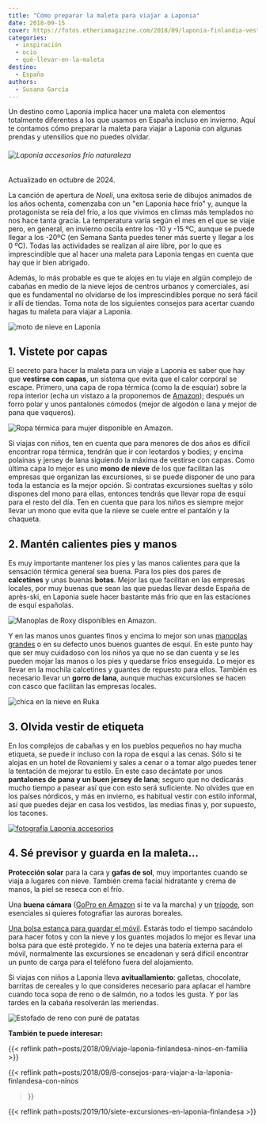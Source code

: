 ```yaml
---
title: "Cómo preparar la maleta para viajar a Laponia"
date: 2018-09-15
cover: https://fotos.etheriamagazine.com/2018/09/laponia-finlandia-vestimenta.jpg
categories: 
  - inspiración
  - ocio
  - qué-llevar-en-la-maleta
destino: 
  - España
authors: 
  - Susana García
---
```


Un destino como Laponia implica hacer una maleta con elementos totalmente diferentes a 
los que usamos en España incluso en invierno. Aquí te contamos cómo preparar la maleta 
para viajar a Laponia con algunas prendas y utensilios que no puedes olvidar. 

###### ![Laponia accesorios frío naturaleza](https://fotos.etheriamagazine.com/2018/05/Maleta-Laponia.jpg "Imprescindibles para la maleta a Laponia")

Actualizado en octubre de 2024. 

La canción de apertura de _Noeli_, una exitosa serie de dibujos animados de los años 
ochenta, comenzaba con un "en Laponia hace frío" y, aunque la protagonista se reía del 
frío, a los que vivimos en climas más templados no nos hace tanta gracia. La temperatura 
varía según el mes en el que se viaje pero, en general, en invierno oscila entre los -10 
y -15 ºC, aunque se puede llegar a los -20ºC (en Semana Santa puedes tener más suerte y 
llegar a los 0 ºC). Todas las actividades se realizan al aire libre, por lo que es 
imprescindible que al hacer una maleta para Laponia tengas en cuenta que hay que ir bien 
abrigado. 

Además, lo más probable es que te alojes en tu viaje en algún complejo de cabañas en 
medio de la nieve lejos de centros urbanos y comerciales, así que es fundamental no 
olvidarse de los imprescindibles porque no será fácil ir allí de tiendas. Toma nota de 
los siguientes consejos para acertar cuando hagas tu maleta para viajar a Laponia. 

![moto de nieve en Laponia](https://fotos.etheriamagazine.com/2018/09/maleta-laponia-moto-traje-termico.jpg "Asegúrate cuando contrates las excursiones que te faciliten un traje térmico para realizarlas.")

## 1\. Vistete por capas

El secreto para hacer la maleta para un viaje a Laponia es saber que hay que **vestirse 
con capas**, un sistema que evita que el calor corporal se escape. Primero, una capa de 
ropa térmica (como la de esquiar) sobre la ropa interior (echa un vistazo a la 
proponemos de [Amazon](https://amzn.to/4dW2ZT1)); después un forro polar y unos 
pantalones cómodos (mejor de algodón o lana y mejor de pana que vaqueros). 

![Ropa térmica para mujer disponible en Amazon.](https://fotos.etheriamagazine.com/2018/09/laponia-ropa-termica-mujer.jpg "Ropa térmica para mujer disponible en Amazon.")

Si viajas con niños, ten en cuenta que para menores de dos años es difícil encontrar 
ropa térmica, tendrán que ir con leotardos y bodies; y encima polainas y jersey de lana 
siguiendo la máxima de vestirse con capas. Como última capa lo mejor es uno **mono de 
nieve** de los que facilitan las empresas que organizan las excursiones, si se puede 
disponer de uno para toda la estancia es la mejor opción. Si contratas excursiones 
sueltas y sólo dispones del mono para ellas, entonces tendrás que llevar ropa de esquí 
para el resto del día. Ten en cuenta que para los niños es siempre mejor llevar un mono 
que evita que la nieve se cuele entre el pantalón y la chaqueta. 

## 2\. Mantén calientes pies y manos

Es muy importante mantener los pies y las manos calientes para que la sensación térmica 
general sea buena. Para los pies dos pares de **calcetines** y unas buenas **botas**. 
Mejor las que facilitan en las empresas locales, por muy buenas que sean las que puedas 
llevar desde España de après-ski, en Laponia suele hacer bastante más frío que en las 
estaciones de esquí españolas. 

![Manoplas de Roxy disponibles en Amazon.](https://fotos.etheriamagazine.com/2018/09/ropa-laponia-manoplas.jpg "Manoplas de Roxy disponibles en Amazon.")

Y en las manos unos guantes finos y encima lo mejor son unas [manoplas 
grandes](https://amzn.to/4dRkCDH) o en su defecto unos buenos guantes de esquí. En este 
punto hay que ser muy cuidadoso con los niños ya que no se dan cuenta y se les pueden 
mojar las manos o los pies y quedarse fríos enseguida. Lo mejor es llevar en la mochila 
calcetines y guantes de repuesto para ellos. También es necesario llevar un **gorro de 
lana**, aunque muchas excursiones se hacen con casco que facilitan las empresas locales. 

![chica en la nieve en Ruka](https://fotos.etheriamagazine.com/2018/09/laponia-finlandia-vestimenta.jpg "A Laponia es fundamental llevar buena ropa de abrigo si vas a salir alguna noche por una ciudad. © Ilya Shishikhin")

## 3\. Olvida vestir de etiqueta

En los complejos de cabañas y en los pueblos pequeños no hay mucha etiqueta, se puede ir 
incluso con la ropa de esquí a las cenas. Sólo si te alojas en un hotel de Rovaniemi y 
sales a cenar o a tomar algo puedes tener la tentación de mejorar tu estilo. En este 
caso decántate por unos **pantalones de pana y un buen jersey de lana**; seguro que no 
dedicarás mucho tiempo a pasear así que con esto será suficiente. No olvides que en los 
países nórdicos, y más en invierno, es habitual vestir con estilo informal, así que 
puedes dejar en casa los vestidos, las medias finas y, por supuesto, los tacones. 

[![fotografía Laponia accesorios](https://fotos.etheriamagazine.com/2018/05/tripode-fotocasion.es_.jpg "Trípode de Fotocasion.es")](https://www.fotocasion.es/tripodes/010901/F/)

## 4\. Sé previsor y guarda en la maleta...

**Protección solar** para la cara y **gafas de sol**, muy importantes cuando se viaja a 
lugares con nieve. También crema facial hidratante y crema de manos, la piel se reseca 
con el frío. 

Una **buena cámara** ([GoPro en Amazon](https://amzn.to/3myAXFL) si te va la marcha) y 
un [trípode](https://amzn.to/3GJBaOx), son esenciales si quieres fotografiar las auroras 
boreales. 

[Una bolsa estanca para guardar el móvil](https://amzn.to/2Y7jR8u). Estarás todo el 
tiempo sacándolo para hacer fotos y con la nieve y los guantes mojados lo mejor es 
llevar una bolsa para que esté protegido. Y no te dejes una batería externa para el 
móvil, normalmente las excursiones se encadenan y será difícil encontrar un punto de 
carga para el teléfono fuera del alojamiento. 

Si viajas con niños a Laponia lleva **avituallamiento**: galletas, chocolate, barritas 
de cereales y lo que consideres necesario para aplacar el hambre cuando toca sopa de 
reno o de salmón, no a todos les gusta. Y por las tardes en la cabaña resolverán las 
meriendas. 

![Estofado de reno con puré de patatas](https://fotos.etheriamagazine.com/2018/09/maleta-laponia-comida.jpg "Estofado de reno con puré de patatas, una comida típica lapona.")

**También te puede interesar:** 

{{< reflink path=posts/2018/09/viaje-laponia-finlandesa-ninos-en-familia >}} 

{{< reflink path=posts/2018/09/8-consejos-para-viajar-a-la-laponia-finlandesa-con-ninos 
>}} 

{{< reflink path=posts/2019/10/siete-excursiones-en-laponia-finlandesa >}}

